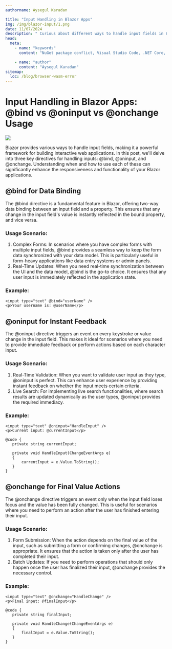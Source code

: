 ```yaml
---
authorname: Aysegul Karadan

title: "Input Handling in Blazor Apps"
img: /img/blazor-input/1.png
date: 11/07/2024
description: " Curious about different ways to handle input fields in Blazor apps? Here’s a look at various usage scenarios and reasons for each! "
head:
  meta:
    - name: "keywords"
      content: "NuGet package conflict, Visual Studio Code, .NET Core, C#, software development, troubleshooting, NETSDK1082, There was no runtime pack for Microsoft.AspNetCore.App available for the specified RuntimeIdentifier ‘browser-wasm’, browser-wasm error, runtime pack errors"

    - name: "author"
      content: "Aysegul Karadan"
sitemap:
  loc: /blog/browser-wasm-error
---
```


# Input Handling in Blazor Apps: @bind vs @oninput vs @onchange Usage

<div class="flex items-center justify-center"><img src="/img/blazor-input/1.png"  class="rounded  h-44">
</div>


<p>
Blazor provides various ways to handle input fields, making it a powerful framework for building interactive web applications. In this post, we'll delve into three key directives for handling inputs: @bind, @oninput, and @onchange. Understanding when and how to use each of these can significantly enhance the responsiveness and functionality of your Blazor applications.</p>

## @bind for Data Binding

The @bind directive is a fundamental feature in Blazor, offering two-way data binding between an input field and a property. This ensures that any change in the input field's value is instantly reflected in the bound property, and vice versa.

### Usage Scenario:



<ol class="list-disc">
 
  <li>Complex Forms: In scenarios where you have complex forms with multiple input fields, @bind provides a seamless way to keep the form data synchronized with your data model. This is particularly useful in form-heavy applications like data entry systems or admin panels.</li>
    <li>Real-Time Updates: When you need real-time synchronization between the UI and the data model, @bind is the go-to choice. It ensures that any user input is immediately reflected in the application state.</li>
</ol>

### Example:


 ```
 <input type="text" @bind="userName" />
<p>Your username is: @userName</p>
 ```

 ## @oninput for Instant Feedback
The @oninput directive triggers an event on every keystroke or value change in the input field. This makes it ideal for scenarios where you need to provide immediate feedback or perform actions based on each character input.

### Usage Scenario:


<ol class="list-disc">
 
  <li>Real-Time Validation: When you want to validate user input as they type, @oninput is perfect. This can enhance user experience by providing instant feedback on whether the input meets certain criteria.
</li>
    <li>Live Search: For implementing live search functionalities, where search results are updated dynamically as the user types, @oninput provides the required immediacy.</li>
</ol>

### Example:


 ```
<input type="text" @oninput="HandleInput" />
<p>Current input: @currentInput</p>

@code {
    private string currentInput;

    private void HandleInput(ChangeEventArgs e)
    {
        currentInput = e.Value.ToString();
    }
}
 ```

 ## @onchange for Final Value Actions
 The @onchange directive triggers an event only when the input field loses focus and the value has been fully changed. This is useful for scenarios where you need to perform an action after the user has finished entering their input.

 ### Usage Scenario:

 <ol class="list-disc">
 
  <li>Form Submission: When the action depends on the final value of the input, such as submitting a form or confirming changes, @onchange is appropriate. It ensures that the action is taken only after the user has completed their input.
</li>
    <li>Batch Updates: If you need to perform operations that should only happen once the user has finalized their input, @onchange provides the necessary control.</li>
</ol>

### Example:


 ```
<input type="text" @onchange="HandleChange" />
<p>Final input: @finalInput</p>

@code {
    private string finalInput;

    private void HandleChange(ChangeEventArgs e)
    {
        finalInput = e.Value.ToString();
    }
}
 ```
